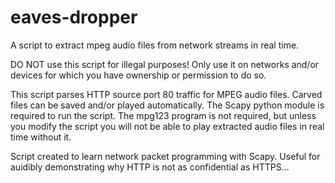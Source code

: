 # eaves-dropper
A script to extract mpeg audio files from network streams in real time.

DO NOT use this script for illegal purposes! Only use it on networks and/or devices for which you have ownership or permission to do so.

This script parses HTTP source port 80 traffic for MPEG audio files. Carved files can be saved and/or played automatically. The Scapy python module is required to run the script. The mpg123 program is not required, but unless you modify the script you will not be able to play extracted audio files in real time without it.

Script created to learn network packet programming with Scapy. Useful for auidibly demonstrating why HTTP is not as confidential as HTTPS...
